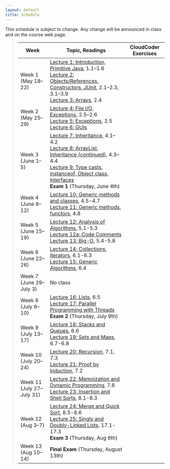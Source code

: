 ```yaml
---
layout: default
title: Schedule
---
```


This schedule is subject to change.  Any change will be
announced in class and on the course web page.

> Week | Topic, Readings | CloudCoder Exercises
> ---- | ------- | --------------------
> Week 1 (May 18&ndash;22) | [Lecture 1: Introduction, Primitive Java](lectures/lecture01.html), 1.1&ndash;1.6 <br> [Lecture 2: Objects/References, Constructors, JUnit](lectures/lecture02.html), 2.1&ndash;2.3, 3.1&ndash;3.9 <br> [Lecture 3: Arrays](lectures/lecture03.html), 2.4
> Week 2 (May 25&ndash;29) | [Lecture 4: File I/O, Exceptions](lectures/lecture04.html), 2.5&ndash;2.6 <br> [Lecture 5: Exceptions](lectures/lecture05.html), 2.5 <br> [Lecture 6: GUIs](lectures/lecture06.html)
> Week 3 (June 1&ndash;5) | [Lecture 7: Inheritance](lectures/lecture07.html), 4.1&ndash;4.2 <br> [Lecture 8: ArrayList, Inheritance (continued)](lectures/lecture08.html), 4.3&ndash;4.4 <br> [Lecture 9: Type casts, instanceof, Object class, Interfaces](lectures/lecture09.html)<br> **Exam 1** (Thursday, June 4th) 
> Week 4 (June 8&ndash;12) | [Lecture 10: Generic methods and classes](lectures/lecture10.html), 4.5-4.7 <br> [Lecture 11: Generic methods, functors](lectures/lecture11.html), 4.8
> Week 5 (June 15&ndash;19) | [Lecture 12: Analysis of Algorithms](lectures/lecture12.html), 5.1-5.3 <br> [Lecture 12a: Code Comments](lectures/lecture12a.html) <br> [Lecture 13: Big-O](lectures/lecture13.html), 5.4-5.8
> Week 6 (June 22&ndash;26) | [Lecture 14: Collections, Iterators](lectures/lecture14.html), 6.1-6.3 <br> [Lecture 15: Generic Algorithms](lectures/lecture15.html), 6.4   |
> Week 7 (June 29&ndash;July 3) | No class |
> Week 8 (July 6&ndash;10) | [Lecture 16: Lists](lectures/lecture16.html), 6.5 <br> [Lecture 17: Parallel Programming with Threads](lectures/lecture17.html) <br>**Exam 2** (Thursday, July 9th) | 
> Week 9 (July 13&ndash;17) | [Lecture 18: Stacks and Queues](lectures/lecture18.html), 6.6 <br> [Lecture 19: Sets and Maps](lectures/lecture19.html), 6.7-6.8 | 
> Week 10 (July 20&ndash;24) | [Lecture 20: Recursion](lectures/lecture20.html), 7.1, 7.3 <br> [Lecture 21: Proof by Induction](lectures/lecture21.html), 7.2 |
> Week 11 (July 27&ndash;July 31) | [Lecture 22: Memoization and Dynamic Programming](lectures/lecture22.html), 7.6 <br> [Lecture 23: Insertion and Shell Sorts](lectures/lecture23.html), 8.1-8.3  |
> Week 12 (Aug 3&ndash;7) |  [Lecture 24: Merge and Quick Sort](lectures/lecture24.html), 8.5-8.6 <br> [Lecture 25: Singly and Doubly-Linked Lists](lectures/lecture25.html), 17.1-17.3<br>**Exam 3** (Thursday, Aug 6th) |
> Week 13 (Aug 10&ndash;14) |**Final Exam** (Thursday, August 13th) | 
